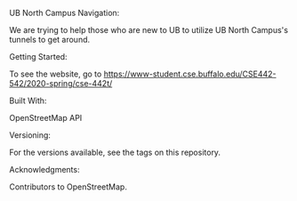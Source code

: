 UB North Campus Navigation:

We are trying to help those who are new to UB to utilize UB North Campus's tunnels to get around.

Getting Started:

To see the website, go to https://www-student.cse.buffalo.edu/CSE442-542/2020-spring/cse-442t/

Built With:

OpenStreetMap API

Versioning:

For the versions available, see the tags on this repository.

Acknowledgments:

Contributors to OpenStreetMap.
